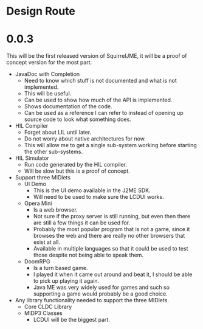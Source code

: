 # Design Route

# 0.0.3

This will be the first released version of SquirrelJME, it will be a proof of
concept version for the most part.

 * JavaDoc with Completion
   * Need to know which stuff is not documented and what is not implemented.
   * This will be useful.
   * Can be used to show how much of the API is implemented.
   * Shows documentation of the code.
   * Can be used as a reference I can refer to instead of opening up source
     code to look what something does.
 * HIL Compiler
   * Forget about LIL until later.
   * Do not worry about native architectures for now.
   * This will allow me to get a single sub-system working before starting the
     other sub-systems.
 * HIL Simulator
   * Run code generated by the HIL compiler.
   * Will be slow but this is a proof of concept.
 * Support three MIDlets
   * UI Demo
     * This is the UI demo available in the J2ME SDK.
     * Will need to be used to make sure the LCDUI works.
   * Opera Mini
     * Is a web browser.
     * Not sure if the proxy server is still running, but even then there are
       still a few things it can be used for.
     * Probably the most popular program that is not a game, since it browses
       the web and there are really no other browsers that exist at all.
     * Available in multiple languages so that it could be used to test those
       despite not being able to speak them.
   * DoomRPG
     * Is a turn based game.
     * I played it when it came out around and beat it, I should be able to
       pick up playing it again.
     * Java ME was very widely used for games and such so supporting a game
       would probably be a good choice.
 * Any library functionality needed to support the three MIDlets.
   * Core CLDC Library
   * MIDP3 Classes
     * LCDUI will be the biggest part.

